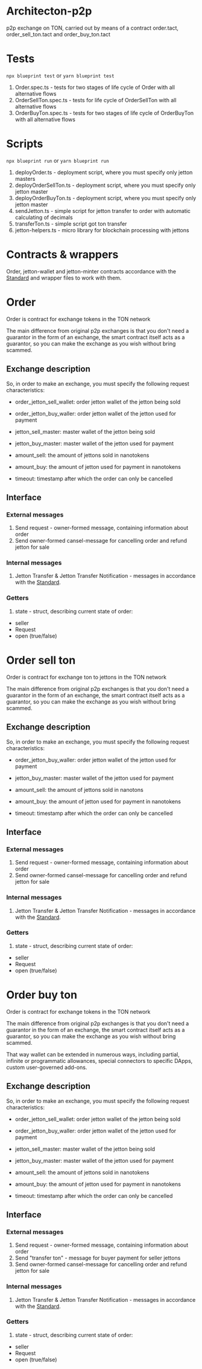 # Architecton-p2p
p2p exchange on TON, carried out by means of a contract order.tact, order_sell_ton.tact and order_buy_ton.tact

# Tests

`npx blueprint test` or `yarn blueprint test`

1. Order.spec.ts - tests for two stages of life cycle of Order with all alternative flows
2. OrderSellTon.spec.ts - tests for life cycle of OrderSellTon with all alternative flows
3. OrderBuyTon.spec.ts - tests for two stages of life cycle of OrderBuyTon with all alternative flows


# Scripts

`npx blueprint run` or `yarn blueprint run`

1. deployOrder.ts - deployment script, where you must specify only jetton masters
2. deployOrderSellTon.ts - deployment script, where you must specify only jetton master
3. deployOrderBuyTon.ts - deployment script, where you must specify only jetton master
4. sendJetton.ts - simple script for jetton transfer to order with automatic calculating of decimals
5. transferTon.ts - simple script got ton transfer
6. jetton-helpers.ts - micro library for blockchain processing with jettons

# Contracts & wrappers
Order, jetton-wallet and jetton-minter contracts accordance with the [Standard](https://github.com/ton-blockchain/TIPs/issues/74)
and wrapper files to work with them.


# Order
Order is contract for exchange tokens in the TON network

The main difference from original p2p exchanges is that you don't need a guarantor in the form of an exchange,
the smart contract itself acts as a guarantor, so you can make the exchange as you wish without bring scammed.

## Exchange description
So, in order to make an exchange, you must specify the following request characteristics:
- order_jetton_sell_wallet: order jetton wallet of the jetton being sold
- order_jetton_buy_waller: order jetton wallet of the jetton used for payment
- jetton_sell_master: master wallet of the jetton being sold
- jetton_buy_master: master wallet of the jetton used for payment
- amount_sell: the amount of jettons sold in nanotokens
- amount_buy: the amount of jetton used for payment in nanotokens

- timeout: timestamp after which the order can only be cancelled


## Interface
### External messages
1. Send request - owner-formed message, containing information about order
2. Send owner-formed cansel-message for cancelling order and refund jetton for sale

### Internal messages
1. Jetton Transfer & Jetton Transfer Notification - messages in accordance with the [Standard](https://github.com/ton-blockchain/TIPs/issues/74).

### Getters
1. state - struct, describing current state of order: 
- seller
- Request
- open (true/false)


# Order sell ton
Order is contract for exchange ton to jettons in the TON network

The main difference from original p2p exchanges is that you don't need a guarantor in the form of an exchange,
the smart contract itself acts as a guarantor, so you can make the exchange as you wish without bring scammed.

## Exchange description
So, in order to make an exchange, you must specify the following request characteristics:
- order_jetton_buy_waller: order jetton wallet of the jetton used for payment
- jetton_buy_master: master wallet of the jetton used for payment
- amount_sell: the amount of jettons sold in nanotons
- amount_buy: the amount of jetton used for payment in nanotokens

- timeout: timestamp after which the order can only be cancelled


## Interface
### External messages
1. Send request - owner-formed message, containing information about order
2. Send owner-formed cansel-message for cancelling order and refund jetton for sale

### Internal messages
1. Jetton Transfer & Jetton Transfer Notification - messages in accordance with the [Standard](https://github.com/ton-blockchain/TIPs/issues/74).

### Getters
1. state - struct, describing current state of order:
- seller
- Request
- open (true/false)


# Order buy ton
Order is contract for exchange tokens in the TON network

The main difference from original p2p exchanges is that you don't need a guarantor in the form of an exchange,
the smart contract itself acts as a guarantor, so you can make the exchange as you wish without bring scammed.

That way wallet can be extended in numerous ways, including partial, infinite or programmatic allowances, special connectors to specific DApps, custom user-governed add-ons.

## Exchange description
So, in order to make an exchange, you must specify the following request characteristics:
- order_jetton_sell_wallet: order jetton wallet of the jetton being sold
- order_jetton_buy_waller: order jetton wallet of the jetton used for payment
- jetton_sell_master: master wallet of the jetton being sold
- jetton_buy_master: master wallet of the jetton used for payment
- amount_sell: the amount of jettons sold in nanotokens
- amount_buy: the amount of jetton used for payment in nanotokens

- timeout: timestamp after which the order can only be cancelled


## Interface
### External messages
1. Send request - owner-formed message, containing information about order
2. Send "transfer ton" - message for buyer payment for seller jettons
3. Send owner-formed cansel-message for cancelling order and refund jetton for sale

### Internal messages
1. Jetton Transfer & Jetton Transfer Notification - messages in accordance with the [Standard](https://github.com/ton-blockchain/TIPs/issues/74).

### Getters
1. state - struct, describing current state of order:
- seller
- Request
- open (true/false)


